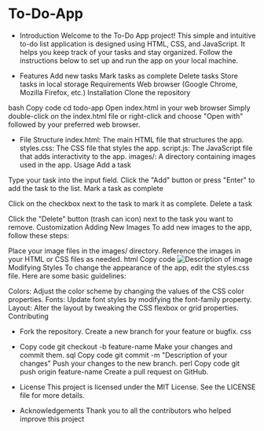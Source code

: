 # To-Do-App

* Introduction
Welcome to the To-Do App project! This simple and intuitive to-do list application is designed using HTML, CSS, and JavaScript. It helps you keep track of your tasks and stay organized. Follow the instructions below to set up and run the app on your local machine.

* Features
Add new tasks
Mark tasks as complete
Delete tasks
Store tasks in local storage
Requirements
Web browser (Google Chrome, Mozilla Firefox, etc.)
Installation
Clone the repository


bash
Copy code
cd todo-app
Open index.html in your web browser
Simply double-click on the index.html file or right-click and choose "Open with" followed by your preferred web browser.

* File Structure
index.html: The main HTML file that structures the app.
styles.css: The CSS file that styles the app.
script.js: The JavaScript file that adds interactivity to the app.
images/: A directory containing images used in the app.
Usage
Add a task

Type your task into the input field.
Click the "Add" button or press "Enter" to add the task to the list.
Mark a task as complete

Click on the checkbox next to the task to mark it as complete.
Delete a task

Click the "Delete" button (trash can icon) next to the task you want to remove.
Customization
Adding New Images
To add new images to the app, follow these steps:

Place your image files in the images/ directory.
Reference the images in your HTML or CSS files as needed.
html
Copy code
<img src="images/your-image.png" alt="Description of image">
Modifying Styles
To change the appearance of the app, edit the styles.css file. Here are some basic guidelines:

Colors: Adjust the color scheme by changing the values of the CSS color properties.
Fonts: Update font styles by modifying the font-family property.
Layout: Alter the layout by tweaking the CSS flexbox or grid properties.
Contributing

* Fork the repository.
Create a new branch for your feature or bugfix.
css
* Copy code
git checkout -b feature-name
Make your changes and commit them.
sql
Copy code
git commit -m "Description of your changes"
Push your changes to the new branch.
perl
Copy code
git push origin feature-name
Create a pull request on GitHub.

* License
This project is licensed under the MIT License. See the LICENSE file for more details.

* Acknowledgements
Thank you to all the contributors who helped improve this project
